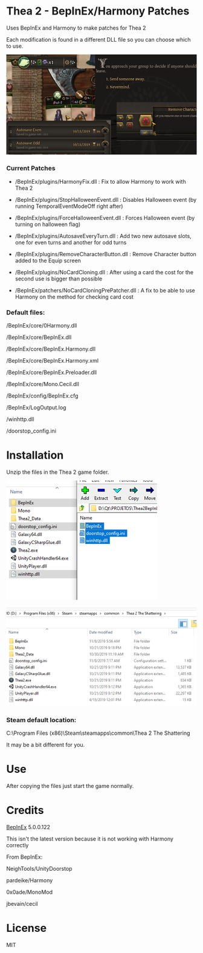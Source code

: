 # Thea 2 - BepInEx/Harmony Patches

Uses BepInEx and Harmony to make patches for Thea 2

Each modification is found in a different DLL file so you can choose which to use.

![Mod](https://raw.githubusercontent.com/purpleorangegames/Thea2BepInExHarmonyPatches/master/Mod.png)

### Current Patches

+ /BepInEx/plugins/HarmonyFix.dll : Fix to allow Harmony to work with Thea 2

+ /BepInEx/plugins/StopHalloweenEvent.dll : Disables Halloween event (by running TemporalEventModeOff right after)

+ /BepInEx/plugins/ForceHalloweenEvent.dll : Forces Halloween event (by turning on halloween flag)

+ /BepInEx/plugins/AutosaveEveryTurn.dll : Add two new autosave slots, one for even turns and another for odd turns

+ /BepInEx/plugins/RemoveCharacterButton.dll : Remove Character button added to the Equip screen

+ /BepInEx/plugins/NoCardCloning.dll : After using a card the cost for the second use is bigger than possible

+ /BepInEx/patchers/NoCardCloningPrePatcher.dll : A fix to be able to use Harmony on the method for checking card cost


### Default files:

/BepInEx/core/0Harmony.dll

/BepInEx/core/BepInEx.dll

/BepInEx/core/BepInEx.Harmony.dll

/BepInEx/core/BepInEx.Harmony.xml

/BepInEx/core/BepInEx.Preloader.dll

/BepInEx/core/Mono.Cecil.dll

/BepInEx/config/BepInEx.cfg

/BepInEx/LogOutput.log

/winhttp.dll

/doorstop_config.ini


# Installation

Unzip the files in the Thea 2 game folder.

![Installed2](https://raw.githubusercontent.com/purpleorangegames/Thea2BepInExHarmonyPatches/master/Installed2.png)

![Installed](https://raw.githubusercontent.com/purpleorangegames/Thea2BepInExHarmonyPatches/master/Installed.png)

### Steam default location:

C:\Program Files (x86)\Steam\steamapps\common\Thea 2 The Shattering


It may be a bit different for you.



# Use

After copying the files just start the game normally.



# Credits

[BepInEx](https://github.com/BepInEx/BepInEx) 5.0.0.122

This isn't the latest version because it is not working with Harmony correctly

From BepInEx:

NeighTools/UnityDoorstop

pardeike/Harmony

0x0ade/MonoMod

jbevain/cecil


# License

MIT
